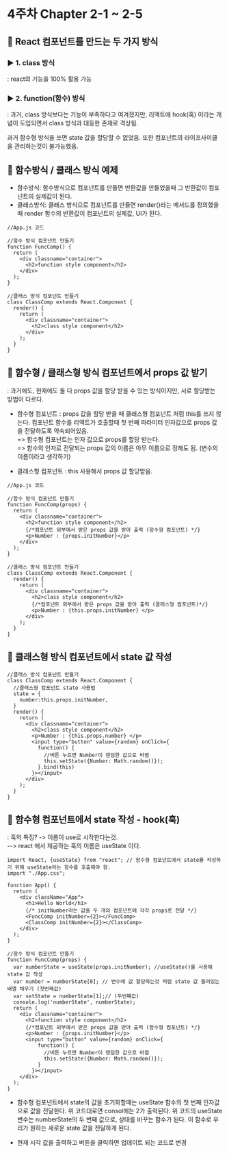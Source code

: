 # 4주차 Chapter 2-1 ~ 2-5
## 📑 React 컴포넌트를 만드는 두 가지 방식
### ▶️ 1. class 방식 
: react의 기능을 100% 활용 가능
### ▶️ 2. function(함수) 방식 
: 과거, class 방식보다는 기능이 부족하다고 여겨졌지만, 리액트에 hook(훅) 
이라는 개념이 도입되면서 class 방식과 대등한 존재로 격상됨. <br>

과거 함수형 방식을 쓰면 state 값을 할당할 수 없었음. 또한 컴포넌트의 라이프사이클을 관리하는것이 불가능했음.

## 📑 함수방식 / 클래스 방식 예제
*  함수방식: 함수방식으로 컴포넌트를 만들면 반환값을 만들었을때 그 반환값이 컴포넌트의 실제값이 된다.
*  클래스방식: 클래스 방식으로 컴포넌트를 만들면 render()라는 메서드를 정의했을때 render 함수의 반환값이 컴포넌트의 실제값, UI가 된다.

```
//App.js 코드

//함수 방식 컴포넌트 만들기
function FuncComp() {
  return (
    <div classname="container">
      <h2>function style component</h2>
    </div>
  );
}

//클래스 방식 컴포넌트 만들기
class ClassComp extends React.Component {
  render() {
    return (
      <div classname="container">
        <h2>class style component</h2>
      </div>
    );
  }
}
```

## 📑 함수형 / 클래스형 방식 컴포넌트에서 props 값 받기
: 과거에도, 현재에도 둘 다 props 값을 할당 받을 수 있는 방식이지만, 서로 할당받는 방법이 다르다. <br>

* 함수형 컴포넌트 : props 값을 할당 받을 때 클래스형 컴포넌트 처럼 this를 쓰지 않는다. 컴포넌트 함수를 리액트가 호출할때 첫 번째 파라미터 인자값으로 props 값을 전달하도록 약속되어있음.<br> => 함수형 컴포넌트는 인자 값으로 props를 할당 받는다.
<br> => 함수의 인자로 전달되는 props 값의 이름은 아무 이름으로 정해도 됨. (변수의 이름이라고 생각하기)
  
* 클래스형 컴포넌트 : this 사용해서 props 값 할당받음.

```
//App.js 코드

//함수 방식 컴포넌트 만들기
function FuncComp(props) {
  return (
    <div classname="container">
      <h2>function style component</h2>
      {/*컴포넌트 외부에서 받은 props 값을 받아 출력 (함수형 컴포넌트) */}
      <p>Number : {props.initNumber}</p>
    </div>
  );
}

//클래스 방식 컴포넌트 만들기
class ClassComp extends React.Component {
  render() {
    return (
      <div classname="container">
        <h2>class style component</h2>
        {/*컴포넌트 외부에서 받은 props 값을 받아 출력 (클래스형 컴포넌트)*/}
        <p>Number : {this.props.initNumber} </p>
      </div>
    );
  }
}
```

## 📑 클래스형 방식 컴포넌트에서 state 값 작성
```
//클래스 방식 컴포넌트 만들기
class ClassComp extends React.Component {
  //클래스형 컴포넌트 state 사용법
  state = {
    number:this.props.initNumber,
  }
  render() {
    return (
      <div classname="container">
        <h2>class style component</h2>
        <p>Number : {this.props.number} </p>
        <input type="button" value={random} onClick={
          function() {
            //버튼 누르면 Number이 랜덤한 값으로 바뀜
            this.setState({Number: Math.random()});
          }.bind(this)
        }></input>
      </div>
    );
  }
}
```

## 📑 함수형 컴포넌트에서 state 작성 - hook(훅)
: 훅의 특징? -> 이름이 use로 시작한다는것. <br>
--> react 에서 제공하는 훅의 이름은 useState 이다.

```
import React, {useState} from "react"; // 함수형 컴포넌트에서 state를 작성하기 위해 useState라는 함수를 호출해야 함.
import "./App.css";

function App() {
  return (
    <div className="App">
      <h1>Hello World</h1>
      {/* initNumber라는 값을 두 개의 컴포넌트에 각각 props로 전달 */}
      <FuncComp initNumber={2}></FuncComp>
      <ClassComp initNumber={2}></ClassComp>
    </div>
  );
}

//함수 방식 컴포넌트 만들기
function FuncComp(props) {
  var numberState = useState(props.initNumber); //useState()를 사용해 state 값 작성
  var number = numberState[0]; // 변수에 값 할당하는것 처럼 state 값 들어있는 배열 채우기 (첫번째값)
  var setState = numberState[1];// (두번쨰값)
  console.log('numberState', numberState);
  return (
    <div classname="container">
      <h2>function style component</h2>
      {/*컴포넌트 외부에서 받은 props 값을 받아 출력 (함수형 컴포넌트) */}
      <p>Number : {props.initNumber}</p>
      <input type="button" value={random} onClick={
          function() {
            //버튼 누르면 Number이 랜덤한 값으로 바뀜
            this.setState({Number: Math.random()});
          }
        }></input>
    </div>
  );
}

```
* 함수형 컴포넌트에서 state의 값을 초기화할때는 useState 함수의 첫 번째 인자값으로 값을 전달한다. 위 코드대로면 consol에는 2가 출력된다. 위 코드의 useState 변수는 numberState의 두 번째 값으로, 상태를 바꾸는 함수가 된다. 이 함수로 우리가 원하는 새로운 state 값을 전달하게 된다.

* 현재 시각 값을 출력하고 버튼을 클릭하면 업데이트 되는 코드로 변경
